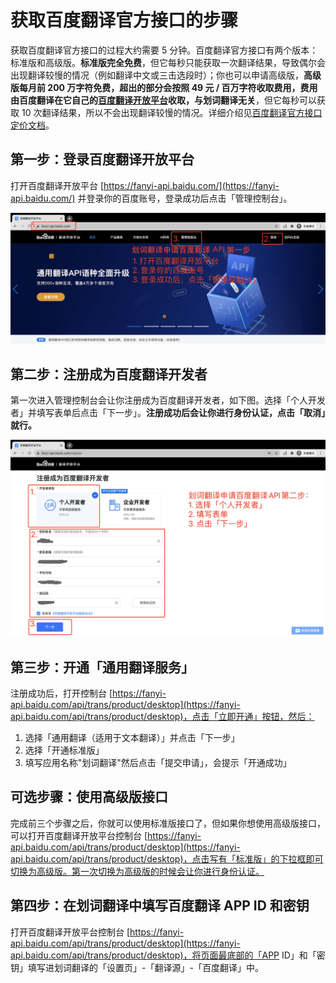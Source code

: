 <global-header />

# 获取百度翻译官方接口的步骤

获取百度翻译官方接口的过程大约需要 5 分钟。百度翻译官方接口有两个版本：标准版和高级版。**标准版完全免费**，但它每秒只能获取一次翻译结果，导致偶尔会出现翻译较慢的情况（例如翻译中文或三击选段时）；你也可以申请高级版，**高级版每月前 200 万字符免费，超出的部分会按照 49 元 / 百万字符收取费用，费用由百度翻译在它自己的[百度翻译开放平台](https://fanyi-api.baidu.com/)收取，与划词翻译无关**，但它每秒可以获取 10 次翻译结果，所以不会出现翻译较慢的情况。详细介绍见[百度翻译官方接口定价文档](https://fanyi-api.baidu.com/product/112)。

## 第一步：登录百度翻译开放平台

打开百度翻译开放平台 [https://fanyi-api.baidu.com/](https://fanyi-api.baidu.com/) 并登录你的百度账号，登录成功后点击「管理控制台」。

![划词翻译申请百度翻译官方接口第一步](./.vuepress/public/baidu-api-1.png)

## 第二步：注册成为百度翻译开发者

第一次进入管理控制台会让你注册成为百度翻译开发者，如下图。选择「个人开发者」并填写表单后点击「下一步」。**注册成功后会让你进行身份认证，点击「取消」就行。**

![划词翻译申请百度翻译官方接口第二步](./.vuepress/public/baidu-api-step-2.png)

## 第三步：开通「通用翻译服务」

注册成功后，打开控制台 [https://fanyi-api.baidu.com/api/trans/product/desktop](https://fanyi-api.baidu.com/api/trans/product/desktop)，点击「立即开通」按钮，然后：

1. 选择「通用翻译（适用于文本翻译）」并点击「下一步」
2. 选择「开通标准版」
3. 填写应用名称"划词翻译"然后点击「提交申请」，会提示「开通成功」

## 可选步骤：使用高级版接口

完成前三个步骤之后，你就可以使用标准版接口了，但如果你想使用高级版接口，可以打开百度翻译开放平台控制台 [https://fanyi-api.baidu.com/api/trans/product/desktop](https://fanyi-api.baidu.com/api/trans/product/desktop)，点击写有「标准版」的下拉框即可切换为高级版。第一次切换为高级版的时候会让你进行身份认证。

## 第四步：在划词翻译中填写百度翻译 APP ID 和密钥

打开百度翻译开放平台控制台 [https://fanyi-api.baidu.com/api/trans/product/desktop](https://fanyi-api.baidu.com/api/trans/product/desktop)，将页面最底部的「APP ID」和「密钥」填写进划词翻译的「设置页」-「翻译源」-「百度翻译」中。